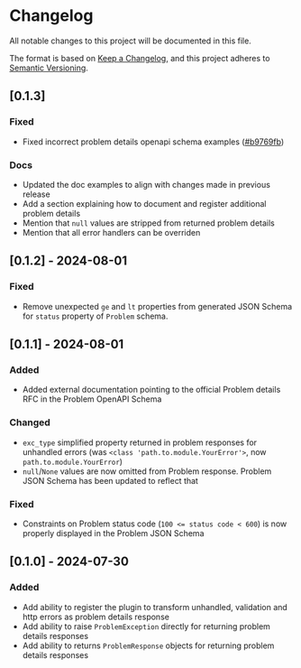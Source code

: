 # Changelog

All notable changes to this project will be documented in this file.

The format is based on [Keep a Changelog](https://keepachangelog.com/en/1.1.0/),
and this project adheres to [Semantic Versioning](https://semver.org/spec/v2.0.0.html).

## [0.1.3]

### Fixed

- Fixed incorrect problem details openapi schema examples ([#b9769fb](https://github.com/g0di/fastapi-problem-details/commit/e054220e8f23807cca708510274ba294d2fcf17f))

### Docs

- Updated the doc examples to align with changes made in previous release
- Add a section explaining how to document and register additional problem details
- Mention that `null` values are stripped from returned problem details
- Mention that all error handlers can be overriden

## [0.1.2] - 2024-08-01

### Fixed

- Remove unexpected `ge` and `lt` properties from generated JSON Schema for `status` property of `Problem` schema.

## [0.1.1] - 2024-08-01

### Added

- Added external documentation pointing to the official Problem details RFC in the Problem OpenAPI Schema

### Changed

- `exc_type` simplified property returned in problem responses for unhandled errors (was `<class 'path.to.module.YourError'>`, now `path.to.module.YourError`)
- `null`/`None` values are now omitted from Problem response. Problem JSON Schema has been updated to reflect that

### Fixed

- Constraints on Problem status code (`100 <= status code < 600`) is now properly displayed in the Problem JSON Schema

## [0.1.0] - 2024-07-30

### Added

- Add ability to register the plugin to transform unhandled, validation and http errors as problem details response
- Add ability to raise `ProblemException` directly for returning problem details responses
- Add ability to returns `ProblemResponse` objects for returning problem details responses
